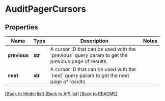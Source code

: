 # AuditPagerCursors

## Properties
Name | Type | Description | Notes
------------ | ------------- | ------------- | -------------
**previous** | **str** | A cursor ID that can be used with the &#x60;previous&#x60; query param to get the previous page of results. | 
**next** | **str** | A cursor ID that can be used with the &#x60;next&#x60; query param to get the next page of results. | 

[[Back to Model list]](../README.md#documentation-for-models) [[Back to API list]](../README.md#documentation-for-api-endpoints) [[Back to README]](../README.md)

